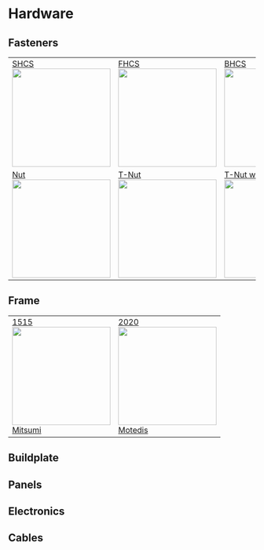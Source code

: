 # Hardware
## Fasteners

<table>
  <tr>
    <td><a href="">SHCS</br></a><img src="https://fr.misumi-ec.com/linked/material/mech/MSM1/PHOTO/10300239070.jpg" style="width:200px;"/></td>
    <td><a href="">FHCS</br></a><img src="https://fr.misumi-ec.com/linked/material/mech/MSM1/PHOTO/10302603330.jpg" style="width:200px;"/></td>
    <td><a href="">BHCS</br></a><img src="https://fr.misumi-ec.com/linked/material/mech/MSM1/PHOTO/10300240830.jpg" style="width:200px;"/></td>
    <td><a href="">Self taping screw</br></a><img src="https://fr.misumi-ec.com/linked/material/mech/MSM1/PHOTO/10302281670.jpg" style="width:200px;"/></td>
  </tr>
  <tr>
    <td><a href="">Nut</br></a><img src="https://content.misumi-ec.com/image/upload/f_auto,t_product_main/v1/p/jp/product/series/110300250540/110300250540_001.jpg" style="width:200px;"/></td>
    <td><a href="">T-Nut</br></a><img src="https://www.norelem.fr/medias/Details-Default-07090.png?context=bWFzdGVyfHJvb3R8MTM2MTgzfGltYWdlL3BuZ3xoZTUvaDMwLzg4MzM0MzQzODY0NjIvRGV0YWlsc19EZWZhdWx0XzA3MDkwLnBuZ3xhNGQ3OTMxZWZkYmNmYWU2YjMyMTUwYWMzM2ZkNjIzMWI2MGMxODU0Mzc5YmQ4YzZjMmQ0MDUwYjY3YjNmZGZl" style="width:200px;"/></td>
    <td><a href="">T-Nut with spring</br></a><img src="https://tecotechnology.com/cdn/shop/products/3916_e1589245-b924-41d3-8561-8d842bdd0e43_5000x.png?v=1641413852" style="width:200px;"/></td>
    <td><a href="">Inserts</br></a><img src="https://c-3d.niceshops.com/upload/image/product/large/default/14300_15b3819f.512x512.jpg" style="width:200px;"/></td>
  </tr>
</table>

## Frame
<table>
  <tr>
    <td><a href="">1515</br></a><img src="https://fr.misumi-ec.com/linked/item/10300465870/img/drw_01.gif" style="width:200px;"/></br>
  <a href="https://fr.misumi-ec.com/vona2/detail/110300465870/?CategorySpec=00000151296%3a%3amig00000002288547&rid=cat_">Mitsumi</a></td>
    <td><a href="">2020</br></a><img src="https://www.motedis.fr/media-images/product/1_1/w-700/Profile-aluminium-20x20-Type-B-rainure-6_1.webp" style="width:200px;"/></br>
    <a href="https://www.motedis.fr/fr/Profile-aluminium-20x20-Type-B-rainure-6">Motedis</a></td>
  </tr>
</table>

## Buildplate

## Panels

## Electronics

## Cables
